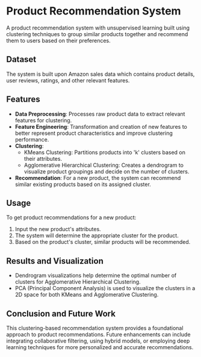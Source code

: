 # Product Recommendation System
A product recommendation system with unsupervised learning built using clustering techniques to group similar products together and recommend them to users based on their preferences.

## Dataset
The system is built upon Amazon sales data which contains product details, user reviews, ratings, and other relevant features.

## Features
- **Data Preprocessing**: Processes raw product data to extract relevant features for clustering.
- **Feature Engineering**: Transformation and creation of new features to better represent product characteristics and improve clustering performance.
- **Clustering**:
  - KMeans Clustering: Partitions products into 'k' clusters based on their attributes.
  - Agglomerative Hierarchical Clustering: Creates a dendrogram to visualize product groupings and decide on the number of clusters.
- **Recommendation**: For a new product, the system can recommend similar existing products based on its assigned cluster.

## Usage
To get product recommendations for a new product:
1. Input the new product's attributes.
2. The system will determine the appropriate cluster for the product.
3. Based on the product's cluster, similar products will be recommended.

## Results and Visualization
- Dendrogram visualizations help determine the optimal number of clusters for Agglomerative Hierarchical Clustering.
- PCA (Principal Component Analysis) is used to visualize the clusters in a 2D space for both KMeans and Agglomerative Clustering.

## Conclusion and Future Work
This clustering-based recommendation system provides a foundational approach to product recommendations. Future enhancements can include integrating collaborative filtering, using hybrid models, or employing deep learning techniques for more personalized and accurate recommendations.

